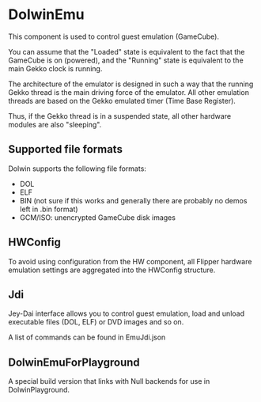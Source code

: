# DolwinEmu

This component is used to control guest emulation (GameCube).

You can assume that the "Loaded" state is equivalent to the fact that the GameCube is on (powered), 
and the "Running" state is equivalent to the main Gekko clock is running.

The architecture of the emulator is designed in such a way that the running Gekko thread is the main driving force of the emulator.
All other emulation threads are based on the Gekko emulated timer (Time Base Register).

Thus, if the Gekko thread is in a suspended state, all other hardware modules are also "sleeping".

## Supported file formats

Dolwin supports the following file formats:
- DOL
- ELF
- BIN (not sure if this works and generally there are probably no demos left in .bin format)
- GCM/ISO: unencrypted GameCube disk images

## HWConfig

To avoid using configuration from the HW component, all Flipper hardware emulation settings are aggregated
into the HWConfig structure.

## Jdi

Jey-Dai interface allows you to control guest emulation, load and unload executable files (DOL, ELF) or DVD images and so on.

A list of commands can be found in EmuJdi.json

## DolwinEmuForPlayground

A special build version that links with Null backends for use in DolwinPlayground.
